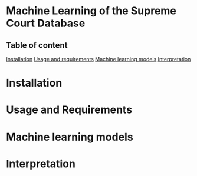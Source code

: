 # Machine Learning of the Supreme Court Database

## Table of content
[Installation](#installation)
[Usage and requirements](#usage-and-requirements)
[Machine learning models](#machine-learning-models)
[Interpretation](#interpretation)

# Installation

# Usage and Requirements

# Machine learning models

# Interpretation
